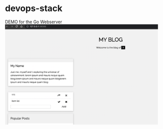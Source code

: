 # devops-stack

DEMO for the Go Webserver
![alt tag](https://raw.githubusercontent.com/WilliamAvila/devops-stack/main/demo.png)
